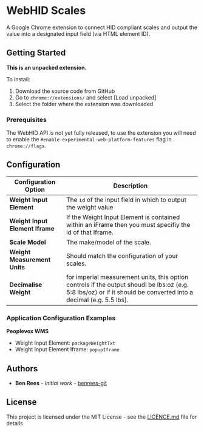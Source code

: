 # WebHID Scales

A Google Chrome extension to connect HID compliant scales and output the value into a designated input field (via HTML element ID). 

## Getting Started

**This is an unpacked extension.**

To install:

1. Download the source code from GitHub
2. Go to `chrome://extensions/` and select [Load unpacked]
3. Select the folder where the extension was downloaded

### Prerequisites

The WebHID API is not yet fully released, to use the extension you will need to enable the `#enable-experimental-web-platform-features` flag in `chrome://flags`.

## Configuration

Configuration Option | Description
------------ | -------------
**Weight Input Element** | The `id` of the input field in which to output the weight value
**Weight Input Element Iframe** | If the Weight Input Element is contained within an iFrame then you must specifiy the id of that Iframe.
**Scale Model** | The make/model of the scale. 
**Weight Measurement Units** | Should match the configuration of your scales.
**Decimalise Weight** | for imperial measurement units, this option controls if the output shoudl be lbs:oz (e.g. 5:8 lbs/oz) or if it should be converted into a decimal (e.g. 5.5 lbs).

### Application Configuration Examples

**Peoplevox WMS**
* Weight Input Element: `packageWeightTxt`
* Weight Input Element Iframe: `popupIframe`

## Authors

* **Ben Rees** - *Initial work* - [benrees-git](https://github.com/benrees-git)

## License

This project is licensed under the MIT License - see the [LICENCE.md](LICENCE.md) file for details

